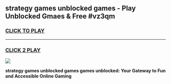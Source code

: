 
## strategy games unblocked games - Play Unblocked Gmaes & Free #vz3qm
<h3>
<a href="https://news.freeplayer.one?title=strategy_games_unblocked_games&ref=03M">CLICK TO PLAY</a></h3>
<hr>

<h3>
<a href="https://news.freeplayer.one?title=strategy_games_unblocked_games&ref=03M">CLICK 2 PLAY</a>
  
</h3>

<a href="https://news.freeplayer.one?title=strategy_games_unblocked_games&ref=03M"><img src="https://clearcache.store/games.png"></a>


**strategy games unblocked games games unblocked: Your Gateway to Fun and Accessible Online Gaming**
